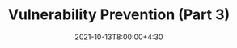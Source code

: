 ---
type: lecture
date: 2021-10-13T8:00:00+4:30
title: Vulnerability Prevention (Part 3)
tldr: "Principles and techniques for vulnerability prevention."
thumbnail: /static_files/presentations/bugprev.jpg
links:
    - url: /static_files/presentations/vulprevent.pdf
      name: slides
---